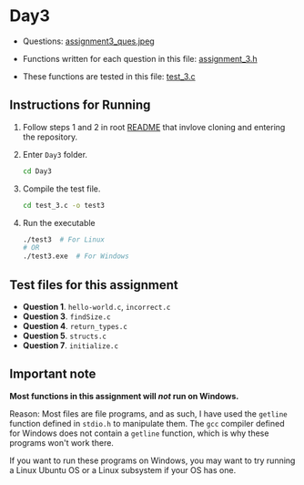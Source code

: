 # Day3

- Questions: [assignment3_ques.jpeg](https://github.com/rafi007akhtar/compiler-lab-assignments/blob/master/Day3/day_3_assignment.docx)


- Functions written for each question in this file: [assignment_3.h](https://github.com/rafi007akhtar/compiler-lab-assignments/blob/master/Day1/assignment_3.h)

- These functions are tested in this file: [test_3.c](https://github.com/rafi007akhtar/compiler-lab-assignments/blob/master/Day1/assignment_3.h)

## Instructions for Running

1. Follow steps 1 and 2 in root [README](https://github.com/rafi007akhtar/compiler-lab-assignments/blob/master/README.md) that invlove cloning and entering the repository.

2. Enter `Day3` folder.
	```sh
	cd Day3
	```

3. Compile the test file.
	```sh
	cd test_3.c -o test3
	```

4. Run the executable
	```sh
	./test3  # For Linux
	# OR
	./test3.exe  # For Windows
	```

## Test files for this assignment

- **Question 1**. `hello-world.c`, `incorrect.c` 
- **Question 3**. `findSize.c`
- **Question 4**. `return_types.c`
- **Question 5**. `structs.c`
- **Question 7**. `initialize.c`

## Important note

**Most functions in this assignment will _not_ run on Windows.**

Reason: Most files are file programs, and as such, I have used the `getline` function defined in `stdio.h` to manipulate them. The `gcc` compiler defined for Windows does not contain a `getline` function, which is why these programs won't work there.

If you want to run these programs on Windows, you may want to try running a Linux Ubuntu OS or a Linux subsystem if your OS has one.
